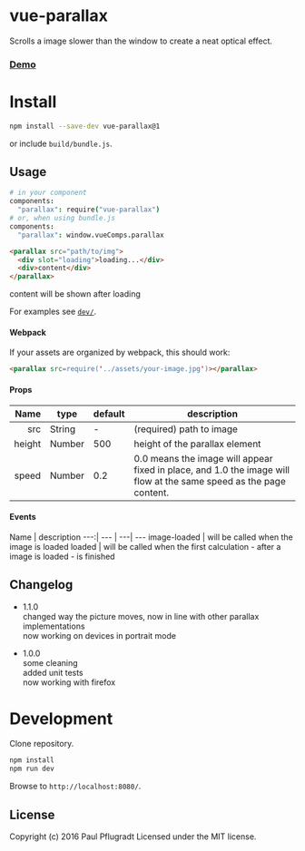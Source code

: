 # vue-parallax

Scrolls a image slower than the window to create a neat optical effect.

### [Demo](https://vue-comps.github.io/vue-parallax)


# Install

```sh
npm install --save-dev vue-parallax@1
```
or include `build/bundle.js`.

## Usage
```coffee
# in your component
components:
  "parallax": require("vue-parallax")
# or, when using bundle.js
components:
  "parallax": window.vueComps.parallax
```
```html
<parallax src="path/to/img">
  <div slot="loading">loading...</div>
  <div>content</div>
</parallax>
```
content will be shown after loading

For examples see [`dev/`](dev/).

#### Webpack
If your assets are organized by webpack, this should work:
```html
<parallax src=require('../assets/your-image.jpg')></parallax>
```

#### Props
Name | type | default | description
---:| --- | ---| ---
src | String | - | (required) path to image
height | Number | 500 | height of the parallax element
speed | Number | 0.2 | 0.0 means the image will appear fixed in place, and 1.0 the image will flow at the same speed as the page content.

#### Events
Name |  description
---:| --- | ---| ---
image-loaded |  will be called when the image is loaded
loaded |  will be called when the first calculation - after a image is loaded - is finished

## Changelog
- 1.1.0  
changed way the picture moves, now in line with other parallax implementations  
now working on devices in portrait mode  

- 1.0.0  
some cleaning  
added unit tests  
now working with firefox  

# Development
Clone repository.
```sh
npm install
npm run dev
```
Browse to `http://localhost:8080/`.

## License
Copyright (c) 2016 Paul Pflugradt
Licensed under the MIT license.
